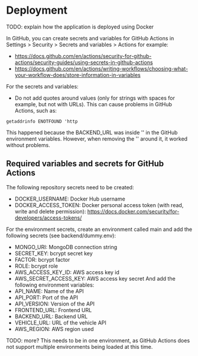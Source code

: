 # Deployment

TODO: explain how the application is deployed using Docker



In GitHub, you can create secrets and variables for GitHub Actions in Settings > Security > Secrets and variables > Actions for example:
- https://docs.github.com/en/actions/security-for-github-actions/security-guides/using-secrets-in-github-actions
- https://docs.github.com/en/actions/writing-workflows/choosing-what-your-workflow-does/store-information-in-variables 

For the secrets and variables:
- Do not add quotes around values (only for strings with spaces for example, but not with URLs). This can cause problems in GitHub Actions, such as:
```
getaddrinfo ENOTFOUND 'http
```
This happened because the BACKEND_URL was inside '' in the GitHub environment variables. However, when removing the '' around it, it worked without problems.


## Required variables and secrets for GitHub Actions
The following repository secrets need to be created:
- DOCKER_USERNAME: Docker Hub username
- DOCKER_ACCESS_TOKEN: Docker personal access token (with read, write and delete permission): https://docs.docker.com/security/for-developers/access-tokens/

For the environment secrets, create an environment called main and add the following secrets (see backend/dummy.env):
- MONGO_URI: MongoDB connection string
- SECRET_KEY: bcrypt secret key
- FACTOR: bcrypt factor
- ROLE: bcrypt role
- AWS_ACCESS_KEY_ID: AWS access key id
- AWS_SECRET_ACCESS_KEY: AWS access key secret
And add the following environment variables:
- API_NAME: Name of the API
- API_PORT: Port of the API
- API_VERSION: Version of the API
- FRONTEND_URL: Frontend URL
- BACKEND_URL: Backend URL
- VEHICLE_URL: URL of the vehicle API
- AWS_REGION: AWS region used

TODO: more?
This needs to be in one environment, as GitHub Actions does not support multiple environments being loaded at this time.